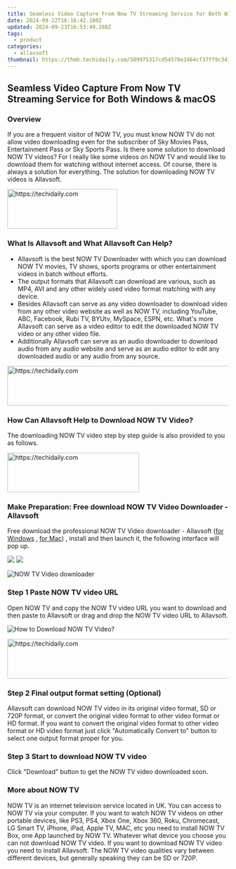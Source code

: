 ```yaml
---
title: Seamless Video Capture From Now TV Streaming Service for Both Windows & macOS
date: 2024-09-22T16:16:42.100Z
updated: 2024-09-23T16:53:49.288Z
tags:
  - product
categories:
  - allavsoft
thumbnail: https://thmb.techidaily.com/589975317cd54578e2464cf37ff9c3436a24bffda2b797c9a9ae1ed0b5abaff9.jpg
---
```


## Seamless Video Capture From Now TV Streaming Service for Both Windows & macOS

### Overview

If you are a frequent visitor of NOW TV, you must know NOW TV do not allow video downloading even for the subscriber of Sky Movies Pass, Entertainment Pass or Sky Sports Pass. Is there some solution to download NOW TV videos? For I really like some videos on NOW TV and would like to download them for watching without internet access. Of course, there is always a solution for everything. The solution for downloading NOW TV videos is Allavsoft.

<!-- affiliate ads begin -->
<a href="https://bluettius.sjv.io/c/5597632/2139108/17108" target="_top" id="2139108">
  <img src="//a.impactradius-go.com/display-ad/17108-2139108" border="0" alt="https://techidaily.com" width="250" height="90"/>
</a>
<img height="0" width="0" src="https://bluettius.sjv.io/i/5597632/2139108/17108" style="position:absolute;visibility:hidden;" border="0" />
<!-- affiliate ads end -->

### What Is Allavsoft and What Allavsoft Can Help?

* Allavsoft is the best NOW TV Downloader with which you can download NOW TV movies, TV shows, sports programs or other entertainment videos in batch without efforts.
* The output formats that Allavsoft can download are various, such as MP4, AVI and any other widely used video format matching with any device.
* Besides Allavsoft can serve as any video downloader to download video from any other video website as well as NOW TV, including YouTube, ABC, Facebook, Rubi TV, BYUtv, MySpace, ESPN, etc. What's more Allavsoft can serve as a video editor to edit the downloaded NOW TV video or any other video file.
* Additionally Allavsoft can serve as an audio downloader to download audio from any audio website and serve as an audio editor to edit any downloaded audio or any audio from any source.

<!-- affiliate ads begin -->
<a href="https://appsumo.8odi.net/c/5597632/2123728/7443" target="_top" id="2123728">
  <img src="//a.impactradius-go.com/display-ad/7443-2123728" border="0" alt="https://techidaily.com" width="728" height="90"/>
</a>
<img height="0" width="0" src="https://appsumo.8odi.net/i/5597632/2123728/7443" style="position:absolute;visibility:hidden;" border="0" />
<!-- affiliate ads end -->

### How Can Allavsoft Help to Download NOW TV Video?

The downloading NOW TV video step by step guide is also provided to you as follows.

<!-- affiliate ads begin -->
<a href="https://aligracehair.sjv.io/c/5597632/1880940/19272" target="_top" id="1880940">
  <img src="//a.impactradius-go.com/display-ad/19272-1880940" border="0" alt="https://techidaily.com" width="300" height="90"/>
</a>
<img height="0" width="0" src="https://aligracehair.sjv.io/i/5597632/1880940/19272" style="position:absolute;visibility:hidden;" border="0" />
<!-- affiliate ads end -->

### Make Preparation: Free download NOW TV Video Downloader - Allavsoft

Free download the professional NOW TV Video downloader - Allavsoft ([for Windows](https://tools.techidaily.com/allavsoft/products/) , [for Mac](https://tools.techidaily.com/allavsoft/products/)) , install and then launch it, the following interface will pop up.

[![](https://www.allavsoft.com/how-to/../images/how-to/free-download-win.jpg)](https://tools.techidaily.com/allavsoft/products/) [![](https://www.allavsoft.com/how-to/../images/how-to/free-download-mac.jpg)](https://tools.techidaily.com/allavsoft/products/)

![NOW TV Video downloader](https://www.allavsoft.com/how-to/../images/allavsoft/screen-shot-600.jpg)

### Step 1 Paste NOW TV video URL

Open NOW TV and copy the NOW TV video URL you want to download and then paste to Allavsoft or drag and drop the NOW TV video URL to Allavsoft.

![How to Download NOW TV Video?](https://www.allavsoft.com/how-to/../images/how-to/download-rtmp-video/download-rtmp-video.jpg)

<!-- affiliate ads begin -->
<a href="https://aligracehair.sjv.io/c/5597632/1918666/19272" target="_top" id="1918666">
  <img src="//a.impactradius-go.com/display-ad/19272-1918666" border="0" alt="https://techidaily.com" width="728" height="90"/>
</a>
<img height="0" width="0" src="https://aligracehair.sjv.io/i/5597632/1918666/19272" style="position:absolute;visibility:hidden;" border="0" />
<!-- affiliate ads end -->

### Step 2 Final output format setting (Optional)

Allavsoft can download NOW TV video in its original video format, SD or 720P format, or convert the original video format to other video format or HD format. If you want to convert the original video format to other video format or HD video format just click "Automatically Convert to" button to select one output format proper for you.

### Step 3 Start to download NOW TV video

Click "Download" button to get the NOW TV video downloaded soon.

### More about NOW TV

NOW TV is an internet television service located in UK. You can access to NOW TV via your computer. If you want to watch NOW TV videos on other portable devices, like PS3, PS4, Xbox One, Xbox 360, Roku, Chromecast, LG Smart TV, iPhone, iPad, Apple TV, MAC, etc you need to install NOW TV Box, one App launched by NOW TV. Whatever what device you choose you can not download NOW TV video. If you want to download NOW TV video you need to install Allavsoft. The NOW TV video qualities vary between different devices, but generally speaking they can be SD or 720P.

<ins class="adsbygoogle"
     style="display:block"
     data-ad-format="autorelaxed"
     data-ad-client="ca-pub-7571918770474297"
     data-ad-slot="1223367746"></ins>

<ins class="adsbygoogle"
     style="display:block"
     data-ad-client="ca-pub-7571918770474297"
     data-ad-slot="8358498916"
     data-ad-format="auto"
     data-full-width-responsive="true"></ins>



